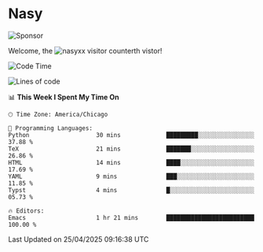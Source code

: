 # Nasy

<!--
<p align="center">
<img height="200" src="https://github-readme-stats.vercel.app/api?username=nasyxx&count_private=true&show_icons=true&theme=dracula&include_all_commits=true"/>
<img height="200" src="https://github-readme-stats.vercel.app/api/top-langs/?username=nasyxx&theme=dracula&hide=html,jupyter+notebook&count_private=true&show_icons=true"/>
</p>

  
----------------
-->

![Sponsor](https://img.shields.io/static/v1.svg?label=Sponsor&message=%E2%9D%A4&logo=GitHub&style=flat&color=pink)
 
Welcome, the ![nasyxx visitor counter](https://count.getloli.com/get/@nasyxx?theme=rule34)th vistor!
 
<!--START_SECTION:waka-->
![Code Time](http://img.shields.io/badge/Code%20Time-4%2C742%20hrs%2057%20mins-blue)

![Lines of code](https://img.shields.io/badge/From%20Hello%20World%20I%27ve%20Written-6.3%20million%20lines%20of%20code-blue)

📊 **This Week I Spent My Time On** 

```text
🕑︎ Time Zone: America/Chicago

💬 Programming Languages: 
Python                   30 mins             █████████░░░░░░░░░░░░░░░░   37.88 % 
TeX                      21 mins             ███████░░░░░░░░░░░░░░░░░░   26.86 % 
HTML                     14 mins             ████░░░░░░░░░░░░░░░░░░░░░   17.69 % 
YAML                     9 mins              ███░░░░░░░░░░░░░░░░░░░░░░   11.85 % 
Typst                    4 mins              █░░░░░░░░░░░░░░░░░░░░░░░░   05.73 % 

🔥 Editors: 
Emacs                    1 hr 21 mins        █████████████████████████   100.00 % 
```


 Last Updated on 25/04/2025 09:16:38 UTC
<!--END_SECTION:waka-->

<!-- ![visitors](https://visitor-badge.laobi.icu/badge?page_id=nasyxx.nasyxx) -->
